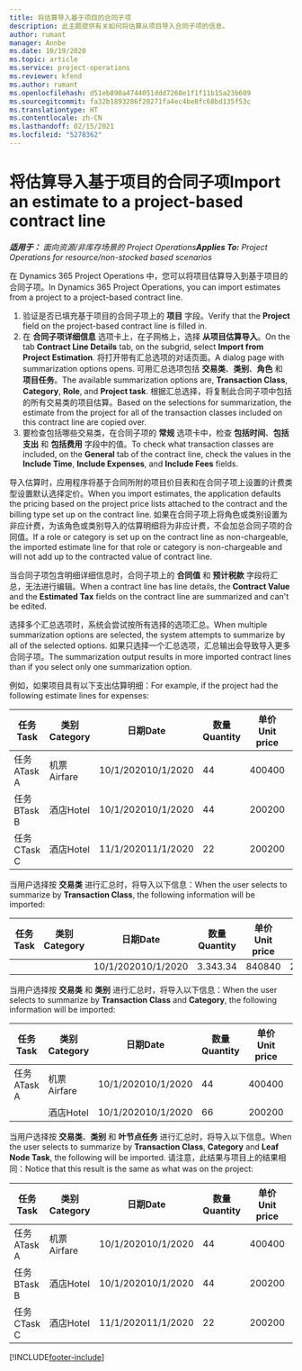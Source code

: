```yaml
---
title: 将估算导入基于项目的合同子项
description: 此主题提供有关如何将估算从项目导入合同子项的信息。
author: rumant
manager: Annbe
ms.date: 10/19/2020
ms.topic: article
ms.service: project-operations
ms.reviewer: kfend
ms.author: rumant
ms.openlocfilehash: d51eb890a4744051ddd7268e1f1f11b15a23b609
ms.sourcegitcommit: fa32b1893286f20271fa4ec4be8fc68bd135f53c
ms.translationtype: HT
ms.contentlocale: zh-CN
ms.lasthandoff: 02/15/2021
ms.locfileid: "5278362"
---
```

# <a name="import-an-estimate-to-a-project-based-contract-line"></a><span data-ttu-id="6d338-103">将估算导入基于项目的合同子项</span><span class="sxs-lookup"><span data-stu-id="6d338-103">Import an estimate to a project-based contract line</span></span>

<span data-ttu-id="6d338-104">_**适用于：** 面向资源/非库存场景的 Project Operations_</span><span class="sxs-lookup"><span data-stu-id="6d338-104">_**Applies To:** Project Operations for resource/non-stocked based scenarios_</span></span>

<span data-ttu-id="6d338-105">在 Dynamics 365 Project Operations 中，您可以将项目估算导入到基于项目的合同子项。</span><span class="sxs-lookup"><span data-stu-id="6d338-105">In Dynamics 365 Project Operations, you can import estimates from a project to a project-based contract line.</span></span>

1. <span data-ttu-id="6d338-106">验证是否已填充基于项目的合同子项上的 **项目** 字段。</span><span class="sxs-lookup"><span data-stu-id="6d338-106">Verify that the **Project** field on the project-based contract line is filled in.</span></span>
2. <span data-ttu-id="6d338-107">在 **合同子项详细信息** 选项卡上，在子网格上，选择 **从项目估算导入**。</span><span class="sxs-lookup"><span data-stu-id="6d338-107">On the tab **Contract Line Details** tab, on the subgrid, select **Import from Project Estimation**.</span></span> <span data-ttu-id="6d338-108">将打开带有汇总选项的对话页面。</span><span class="sxs-lookup"><span data-stu-id="6d338-108">A dialog page with summarization options opens.</span></span> <span data-ttu-id="6d338-109">可用汇总选项包括 **交易类**、**类别**、**角色** 和 **项目任务**。</span><span class="sxs-lookup"><span data-stu-id="6d338-109">The available summarization options are, **Transaction Class**, **Category**, **Role**, and **Project task**.</span></span> <span data-ttu-id="6d338-110">根据汇总选择，将复制此合同子项中包括的所有交易类的项目估算。</span><span class="sxs-lookup"><span data-stu-id="6d338-110">Based on the selections for summarization, the estimate from the project for all of the transaction classes included on this contract line are copied over.</span></span> 
3. <span data-ttu-id="6d338-111">要检查包括哪些交易类，在合同子项的 **常规** 选项卡中，检查 **包括时间**、**包括支出** 和 **包括费用** 字段中的值。</span><span class="sxs-lookup"><span data-stu-id="6d338-111">To check what transaction classes are included, on the **General** tab of the contract line, check the values in the **Include Time**, **Include Expenses**, and **Include Fees** fields.</span></span>

<span data-ttu-id="6d338-112">导入估算时，应用程序将基于合同所附的项目价目表和在合同子项上设置的计费类型设置默认选择定价。</span><span class="sxs-lookup"><span data-stu-id="6d338-112">When you import estimates, the application defaults the pricing based on the project price lists attached to the contract and the billing type set up on the contract line.</span></span> <span data-ttu-id="6d338-113">如果在合同子项上将角色或类别设置为非应计费，为该角色或类别导入的估算明细将为非应计费，不会加总合同子项的合同值。</span><span class="sxs-lookup"><span data-stu-id="6d338-113">If a role or category is set up on the contract line as non-chargeable, the imported estimate line for that role or category is non-chargeable and will not add up to the contracted value of contract line.</span></span>

<span data-ttu-id="6d338-114">当合同子项包含明细详细信息时，合同子项上的 **合同值** 和 **预计税款** 字段将汇总，无法进行编辑。</span><span class="sxs-lookup"><span data-stu-id="6d338-114">When a contract line has line details, the **Contract Value** and the **Estimated Tax** fields on the contract line are summarized and can't be edited.</span></span>

<span data-ttu-id="6d338-115">选择多个汇总选项时，系统会尝试按所有选择的选项汇总。</span><span class="sxs-lookup"><span data-stu-id="6d338-115">When multiple summarization options are selected, the system attempts to summarize by all of the selected options.</span></span> <span data-ttu-id="6d338-116">如果只选择一个汇总选项，汇总输出会导致导入更多合同子项。</span><span class="sxs-lookup"><span data-stu-id="6d338-116">The summarization output results in more imported contract lines than if you select only one summarization option.</span></span>

<span data-ttu-id="6d338-117">例如，如果项目具有以下支出估算明细：</span><span class="sxs-lookup"><span data-stu-id="6d338-117">For example, if the project had the following estimate lines for expenses:</span></span>

| <span data-ttu-id="6d338-118">任务</span><span class="sxs-lookup"><span data-stu-id="6d338-118">Task</span></span> | <span data-ttu-id="6d338-119">类别</span><span class="sxs-lookup"><span data-stu-id="6d338-119">Category</span></span> | <span data-ttu-id="6d338-120">日期</span><span class="sxs-lookup"><span data-stu-id="6d338-120">Date</span></span> | <span data-ttu-id="6d338-121">数量</span><span class="sxs-lookup"><span data-stu-id="6d338-121">Quantity</span></span> | <span data-ttu-id="6d338-122">单价</span><span class="sxs-lookup"><span data-stu-id="6d338-122">Unit price</span></span> | <span data-ttu-id="6d338-123">应收总额</span><span class="sxs-lookup"><span data-stu-id="6d338-123">Amount</span></span> |
| --- | --- | --- | --- | --- | --- |
| <span data-ttu-id="6d338-124">任务 A</span><span class="sxs-lookup"><span data-stu-id="6d338-124">Task A</span></span> | <span data-ttu-id="6d338-125">机票</span><span class="sxs-lookup"><span data-stu-id="6d338-125">Airfare</span></span> | <span data-ttu-id="6d338-126">10/1/2020</span><span class="sxs-lookup"><span data-stu-id="6d338-126">10/1/2020</span></span> | <span data-ttu-id="6d338-127">4</span><span class="sxs-lookup"><span data-stu-id="6d338-127">4</span></span> | <span data-ttu-id="6d338-128">400</span><span class="sxs-lookup"><span data-stu-id="6d338-128">400</span></span> | <span data-ttu-id="6d338-129">1600</span><span class="sxs-lookup"><span data-stu-id="6d338-129">1600</span></span> |
| <span data-ttu-id="6d338-130">任务 B</span><span class="sxs-lookup"><span data-stu-id="6d338-130">Task B</span></span> | <span data-ttu-id="6d338-131">酒店</span><span class="sxs-lookup"><span data-stu-id="6d338-131">Hotel</span></span> | <span data-ttu-id="6d338-132">10/1/2020</span><span class="sxs-lookup"><span data-stu-id="6d338-132">10/1/2020</span></span> | <span data-ttu-id="6d338-133">4</span><span class="sxs-lookup"><span data-stu-id="6d338-133">4</span></span> | <span data-ttu-id="6d338-134">200</span><span class="sxs-lookup"><span data-stu-id="6d338-134">200</span></span> | <span data-ttu-id="6d338-135">800</span><span class="sxs-lookup"><span data-stu-id="6d338-135">800</span></span> |
| <span data-ttu-id="6d338-136">任务 C</span><span class="sxs-lookup"><span data-stu-id="6d338-136">Task C</span></span> | <span data-ttu-id="6d338-137">酒店</span><span class="sxs-lookup"><span data-stu-id="6d338-137">Hotel</span></span> | <span data-ttu-id="6d338-138">11/1/2020</span><span class="sxs-lookup"><span data-stu-id="6d338-138">11/1/2020</span></span> | <span data-ttu-id="6d338-139">2</span><span class="sxs-lookup"><span data-stu-id="6d338-139">2</span></span> | <span data-ttu-id="6d338-140">200</span><span class="sxs-lookup"><span data-stu-id="6d338-140">200</span></span> | <span data-ttu-id="6d338-141">400</span><span class="sxs-lookup"><span data-stu-id="6d338-141">400</span></span> |

<span data-ttu-id="6d338-142">当用户选择按 **交易类** 进行汇总时，将导入以下信息：</span><span class="sxs-lookup"><span data-stu-id="6d338-142">When the user selects to summarize by **Transaction Class**, the following information will be imported:</span></span>

| <span data-ttu-id="6d338-143">任务</span><span class="sxs-lookup"><span data-stu-id="6d338-143">Task</span></span> | <span data-ttu-id="6d338-144">类别</span><span class="sxs-lookup"><span data-stu-id="6d338-144">Category</span></span> | <span data-ttu-id="6d338-145">日期</span><span class="sxs-lookup"><span data-stu-id="6d338-145">Date</span></span> | <span data-ttu-id="6d338-146">数量</span><span class="sxs-lookup"><span data-stu-id="6d338-146">Quantity</span></span> | <span data-ttu-id="6d338-147">单价</span><span class="sxs-lookup"><span data-stu-id="6d338-147">Unit price</span></span> | <span data-ttu-id="6d338-148">应收总额</span><span class="sxs-lookup"><span data-stu-id="6d338-148">Amount</span></span> |
| --- | --- | --- | --- | --- | --- |
| &nbsp;  | &nbsp;  | <span data-ttu-id="6d338-149">10/1/2020</span><span class="sxs-lookup"><span data-stu-id="6d338-149">10/1/2020</span></span> | <span data-ttu-id="6d338-150">3.34</span><span class="sxs-lookup"><span data-stu-id="6d338-150">3.34</span></span> | <span data-ttu-id="6d338-151">840</span><span class="sxs-lookup"><span data-stu-id="6d338-151">840</span></span> | <span data-ttu-id="6d338-152">2800</span><span class="sxs-lookup"><span data-stu-id="6d338-152">2800</span></span> |

<span data-ttu-id="6d338-153">当用户选择按 **交易类** 和 **类别** 进行汇总时，将导入以下信息：</span><span class="sxs-lookup"><span data-stu-id="6d338-153">When the user selects to summarize by **Transaction Class** and **Category**, the following information will be imported:</span></span>

| <span data-ttu-id="6d338-154">任务</span><span class="sxs-lookup"><span data-stu-id="6d338-154">Task</span></span> | <span data-ttu-id="6d338-155">类别</span><span class="sxs-lookup"><span data-stu-id="6d338-155">Category</span></span> | <span data-ttu-id="6d338-156">日期</span><span class="sxs-lookup"><span data-stu-id="6d338-156">Date</span></span> | <span data-ttu-id="6d338-157">数量</span><span class="sxs-lookup"><span data-stu-id="6d338-157">Quantity</span></span> | <span data-ttu-id="6d338-158">单价</span><span class="sxs-lookup"><span data-stu-id="6d338-158">Unit price</span></span> | <span data-ttu-id="6d338-159">应收总额</span><span class="sxs-lookup"><span data-stu-id="6d338-159">Amount</span></span> |
| --- | --- | --- | --- | --- | --- |
| <span data-ttu-id="6d338-160">任务 A</span><span class="sxs-lookup"><span data-stu-id="6d338-160">Task A</span></span> | <span data-ttu-id="6d338-161">机票</span><span class="sxs-lookup"><span data-stu-id="6d338-161">Airfare</span></span> | <span data-ttu-id="6d338-162">10/1/2020</span><span class="sxs-lookup"><span data-stu-id="6d338-162">10/1/2020</span></span> | <span data-ttu-id="6d338-163">4</span><span class="sxs-lookup"><span data-stu-id="6d338-163">4</span></span> | <span data-ttu-id="6d338-164">400</span><span class="sxs-lookup"><span data-stu-id="6d338-164">400</span></span> | <span data-ttu-id="6d338-165">1600</span><span class="sxs-lookup"><span data-stu-id="6d338-165">1600</span></span> |
| &nbsp;  | <span data-ttu-id="6d338-166">酒店</span><span class="sxs-lookup"><span data-stu-id="6d338-166">Hotel</span></span> | <span data-ttu-id="6d338-167">10/1/2020</span><span class="sxs-lookup"><span data-stu-id="6d338-167">10/1/2020</span></span> | <span data-ttu-id="6d338-168">6</span><span class="sxs-lookup"><span data-stu-id="6d338-168">6</span></span> | <span data-ttu-id="6d338-169">200</span><span class="sxs-lookup"><span data-stu-id="6d338-169">200</span></span> | <span data-ttu-id="6d338-170">1200</span><span class="sxs-lookup"><span data-stu-id="6d338-170">1200</span></span> |

<span data-ttu-id="6d338-171">当用户选择按 **交易类**、**类别** 和 **叶节点任务** 进行汇总时，将导入以下信息。</span><span class="sxs-lookup"><span data-stu-id="6d338-171">When the user selects to summarize by **Transaction Class**, **Category** and **Leaf Node Task**, the following will be imported.</span></span> <span data-ttu-id="6d338-172">请注意，此结果与项目上的结果相同：</span><span class="sxs-lookup"><span data-stu-id="6d338-172">Notice that this result is the same as what was on the project:</span></span>

| <span data-ttu-id="6d338-173">任务</span><span class="sxs-lookup"><span data-stu-id="6d338-173">Task</span></span> | <span data-ttu-id="6d338-174">类别</span><span class="sxs-lookup"><span data-stu-id="6d338-174">Category</span></span> | <span data-ttu-id="6d338-175">日期</span><span class="sxs-lookup"><span data-stu-id="6d338-175">Date</span></span> | <span data-ttu-id="6d338-176">数量</span><span class="sxs-lookup"><span data-stu-id="6d338-176">Quantity</span></span> | <span data-ttu-id="6d338-177">单价</span><span class="sxs-lookup"><span data-stu-id="6d338-177">Unit price</span></span> | <span data-ttu-id="6d338-178">应收总额</span><span class="sxs-lookup"><span data-stu-id="6d338-178">Amount</span></span> |
| --- | --- | --- | --- | --- | --- |
| <span data-ttu-id="6d338-179">任务 A</span><span class="sxs-lookup"><span data-stu-id="6d338-179">Task A</span></span> | <span data-ttu-id="6d338-180">机票</span><span class="sxs-lookup"><span data-stu-id="6d338-180">Airfare</span></span> | <span data-ttu-id="6d338-181">10/1/2020</span><span class="sxs-lookup"><span data-stu-id="6d338-181">10/1/2020</span></span> | <span data-ttu-id="6d338-182">4</span><span class="sxs-lookup"><span data-stu-id="6d338-182">4</span></span> | <span data-ttu-id="6d338-183">400</span><span class="sxs-lookup"><span data-stu-id="6d338-183">400</span></span> | <span data-ttu-id="6d338-184">1600</span><span class="sxs-lookup"><span data-stu-id="6d338-184">1600</span></span> |
| <span data-ttu-id="6d338-185">任务 B</span><span class="sxs-lookup"><span data-stu-id="6d338-185">Task B</span></span> | <span data-ttu-id="6d338-186">酒店</span><span class="sxs-lookup"><span data-stu-id="6d338-186">Hotel</span></span> | <span data-ttu-id="6d338-187">10/1/2020</span><span class="sxs-lookup"><span data-stu-id="6d338-187">10/1/2020</span></span> | <span data-ttu-id="6d338-188">4</span><span class="sxs-lookup"><span data-stu-id="6d338-188">4</span></span> | <span data-ttu-id="6d338-189">200</span><span class="sxs-lookup"><span data-stu-id="6d338-189">200</span></span> | <span data-ttu-id="6d338-190">800</span><span class="sxs-lookup"><span data-stu-id="6d338-190">800</span></span> |
| <span data-ttu-id="6d338-191">任务 C</span><span class="sxs-lookup"><span data-stu-id="6d338-191">Task C</span></span> | <span data-ttu-id="6d338-192">酒店</span><span class="sxs-lookup"><span data-stu-id="6d338-192">Hotel</span></span> | <span data-ttu-id="6d338-193">11/1/2020</span><span class="sxs-lookup"><span data-stu-id="6d338-193">11/1/2020</span></span> | <span data-ttu-id="6d338-194">2</span><span class="sxs-lookup"><span data-stu-id="6d338-194">2</span></span> | <span data-ttu-id="6d338-195">200</span><span class="sxs-lookup"><span data-stu-id="6d338-195">200</span></span> | <span data-ttu-id="6d338-196">400</span><span class="sxs-lookup"><span data-stu-id="6d338-196">400</span></span> |


[!INCLUDE[footer-include](../includes/footer-banner.md)]